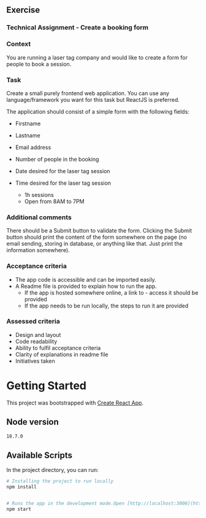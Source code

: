 ## Exercise

### Technical Assignment - Create a booking form 

### Context 
You are running a laser tag company and would like to create a form for people to book a session. 

### Task 
Create a small purely frontend web application. You can use any language/framework you want for this task but ReactJS is preferred. 

The application should consist of a simple form with the following fields: 

- Firstname

- Lastname

- Email address

- Number of people in the booking 

- Date desired for the laser tag session 

- Time desired for the laser tag session 
	- 1h sessions 
	- Open from 8AM to 7PM 

### Additional comments 

There should be a Submit button to validate the form. 
Clicking the Submit button should print the content of the form somewhere on the page  (no email sending, storing in database, or anything like that. Just print the information somewhere). 


### Acceptance criteria 
- The app code is accessible and can be imported easily. 
- A Readme file is provided to explain how to run the app. 
	- If the app is hosted somewhere online, a link to - access it should be provided 
	- If the app needs to be run locally, the steps to run it are provided 

### Assessed criteria 
- Design and layout
- Code readability
- Ability to fulfil acceptance criteria 
- Clarity of explanations in readme file
- Initiatives taken 


# Getting Started

This project was bootstrapped with [Create React App](https://github.com/facebook/create-react-app).

## Node version

```bash
18.7.0
```


## Available Scripts

In the project directory, you can run:

```bash
# Installing the project to run locally
npm install


# Runs the app in the development mode.Open [http://localhost:3000](http://localhost:3000) to view it in your browser.The page will reload when you make changes.You may also see any lint errors in the console.
npm start
```


















